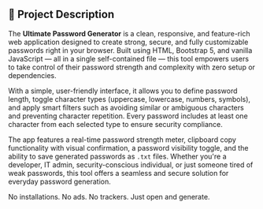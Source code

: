 ## 🔐 Project Description

The **Ultimate Password Generator** is a clean, responsive, and feature-rich web application designed to create strong, secure, and fully customizable passwords right in your browser. Built using HTML, Bootstrap 5, and vanilla JavaScript — all in a single self-contained file — this tool empowers users to take control of their password strength and complexity with zero setup or dependencies.

With a simple, user-friendly interface, it allows you to define password length, toggle character types (uppercase, lowercase, numbers, symbols), and apply smart filters such as avoiding similar or ambiguous characters and preventing character repetition. Every password includes at least one character from each selected type to ensure security compliance.

The app features a real-time password strength meter, clipboard copy functionality with visual confirmation, a password visibility toggle, and the ability to save generated passwords as `.txt` files. Whether you're a developer, IT admin, security-conscious individual, or just someone tired of weak passwords, this tool offers a seamless and secure solution for everyday password generation.

No installations. No ads. No trackers. Just open and generate.
